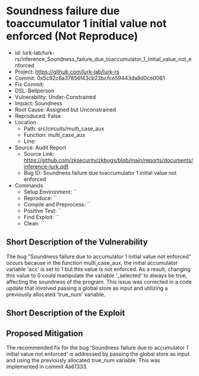 # Soundness failure due toaccumulator 1 initial value not enforced (Not Reproduce)

* Id: lurk-lab/lurk-rs/inference_Soundness_failure_due_toaccumulator_1_initial_value_not_enforced
* Project: https://github.com/lurk-lab/lurk-rs
* Commit: 0x5c92c6a37856f43cb23bcfce59443da9d0ce0061
* Fix Commit: 
* DSL: Bellperson
* Vulnerability: Under-Constrained
* Impact: Soundness
* Root Cause: Assigned but Unconstrained
* Reproduced: False
* Location
  - Path: src/circuits/multi_case_aux
  - Function: multi_case_aux
  - Line: 
* Source: Audit Report
  - Source Link: https://github.com/zksecurity/zkbugs/blob/main/reports/documents/inference-lurk.pdf
  - Bug ID: Soundness failure due toaccumulator 1 initial value not enforced
* Commands
  - Setup Environment: ``
  - Reproduce: ``
  - Compile and Preprocess: ``
  - Positive Test: ``
  - Find Exploit: ``
  - Clean: ``

## Short Description of the Vulnerability

The bug "Soundness failure due to accumulator 1 initial value not enforced" occurs because in the function multi_case_aux, the initial accumulator variable 'acc' is set to 1 but this value is not enforced. As a result, changing this value to 0 could manipulate the variable '_selected' to always be true, affecting the soundness of the program. This issue was corrected in a code update that involved passing a global store as input and utilizing a previously allocated 'true_num' variable.

## Short Description of the Exploit



## Proposed Mitigation

The recommended fix for the bug 'Soundness failure due to accumulator 1 initial value not enforced' is addressed by passing the global store as input and using the previously allocated true_num variable. This was implemented in commit 4a61333.

